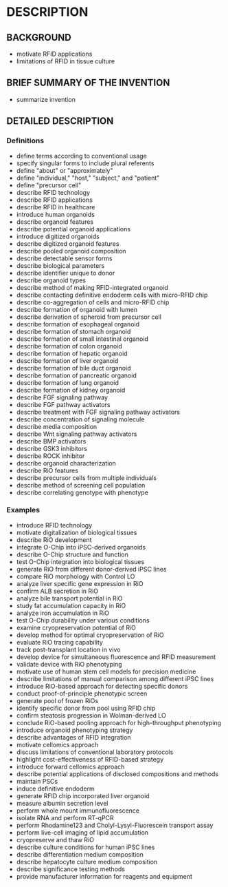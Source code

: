# DESCRIPTION

## BACKGROUND

- motivate RFID applications
- limitations of RFID in tissue culture

## BRIEF SUMMARY OF THE INVENTION

- summarize invention

## DETAILED DESCRIPTION

### Definitions

- define terms according to conventional usage
- specify singular forms to include plural referents
- define "about" or "approximately"
- define "individual," "host," "subject," and "patient"
- define "precursor cell"
- describe RFID technology
- describe RFID applications
- describe RFID in healthcare
- introduce human organoids
- describe organoid features
- describe potential organoid applications
- introduce digitized organoids
- describe digitized organoid features
- describe pooled organoid composition
- describe detectable sensor forms
- describe biological parameters
- describe identifier unique to donor
- describe organoid types
- describe method of making RFID-integrated organoid
- describe contacting definitive endoderm cells with micro-RFID chip
- describe co-aggregation of cells and micro-RFID chip
- describe formation of organoid with lumen
- describe derivation of spheroid from precursor cell
- describe formation of esophageal organoid
- describe formation of stomach organoid
- describe formation of small intestinal organoid
- describe formation of colon organoid
- describe formation of hepatic organoid
- describe formation of liver organoid
- describe formation of bile duct organoid
- describe formation of pancreatic organoid
- describe formation of lung organoid
- describe formation of kidney organoid
- describe FGF signaling pathway
- describe FGF pathway activators
- describe treatment with FGF signaling pathway activators
- describe concentration of signaling molecule
- describe media composition
- describe Wnt signaling pathway activators
- describe BMP activators
- describe GSK3 inhibitors
- describe ROCK inhibitor
- describe organoid characterization
- describe RiO features
- describe precursor cells from multiple individuals
- describe method of screening cell population
- describe correlating genotype with phenotype

### Examples

- introduce RFID technology
- motivate digitalization of biological tissues
- describe RiO development
- integrate O-Chip into iPSC-derived organoids
- describe O-Chip structure and function
- test O-Chip integration into biological tissues
- generate RiO from different donor-derived iPSC lines
- compare RiO morphology with Control LO
- analyze liver specific gene expression in RiO
- confirm ALB secretion in RiO
- analyze bile transport potential in RiO
- study fat accumulation capacity in RiO
- analyze iron accumulation in RiO
- test O-Chip durability under various conditions
- examine cryopreservation potential of RiO
- develop method for optimal cryopreservation of RiO
- evaluate RiO tracing capability
- track post-transplant location in vivo
- develop device for simultaneous fluorescence and RFID measurement
- validate device with RiO phenotyping
- motivate use of human stem cell models for precision medicine
- describe limitations of manual comparison among different iPSC lines
- introduce RiO-based approach for detecting specific donors
- conduct proof-of-principle phenotypic screen
- generate pool of frozen RiOs
- identify specific donor from pool using RFID chip
- confirm steatosis progression in Wolman-derived LO
- conclude RiO-based pooling approach for high-throughput phenotyping
- introduce organoid phenotyping strategy
- describe advantages of RFID integration
- motivate cellomics approach
- discuss limitations of conventional laboratory protocols
- highlight cost-effectiveness of RFID-based strategy
- introduce forward cellomics approach
- describe potential applications of disclosed compositions and methods
- maintain PSCs
- induce definitive endoderm
- generate RFID chip incorporated liver organoid
- measure albumin secretion level
- perform whole mount immunofluorescence
- isolate RNA and perform RT-qPCR
- perform Rhodamine123 and Cholyl-Lysyl-Fluorescein transport assay
- perform live-cell imaging of lipid accumulation
- cryopreserve and thaw RiO
- describe culture conditions for human iPSC lines
- describe differentiation medium composition
- describe hepatocyte culture medium composition
- describe significance testing methods
- provide manufacturer information for reagents and equipment

